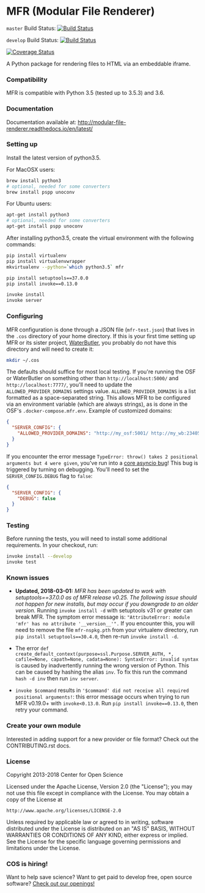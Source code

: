 # MFR (Modular File Renderer)

`master` Build Status: [![Build Status](https://travis-ci.org/RCOSDP/RDM-modular-file-renderer.svg?branch=master)](https://travis-ci.org/RCOSDP/RDM-modular-file-renderer)

`develop` Build Status: [![Build Status](https://travis-ci.org/RCOSDP/RDM-modular-file-renderer.svg?branch=develop)](https://travis-ci.org/RCOSDP/RDM-modular-file-renderer)

[![Coverage Status](https://coveralls.io/repos/github/RCOSDP/RDM-modular-file-renderer/badge.svg)](https://coveralls.io/github/RCOSDP/RDM-modular-file-renderer)

A Python package for rendering files to HTML via an embeddable iframe.

### Compatibility

MFR is compatible with Python 3.5 (tested up to 3.5.3) and 3.6.

### Documentation

Documentation available at: http://modular-file-renderer.readthedocs.io/en/latest/

### Setting up

Install the latest version of python3.5.

For MacOSX users:

```bash
brew install python3
# optional, needed for some converters
brew install pspp unoconv
```
For Ubuntu users:

```bash
apt-get install python3
# optional, needed for some converters
apt-get install pspp unoconv
```

After installing python3.5, create the virtual environment with the following commands:

```bash
pip install virtualenv
pip install virtualenvwrapper
mkvirtualenv --python=`which python3.5` mfr

pip install setuptools==37.0.0
pip install invoke==0.13.0

invoke install
invoke server
```

### Configuring

MFR configuration is done through a JSON file (`mfr-test.json`) that lives in the `.cos` directory of your home directory.  If this is your first time setting up MFR or its sister project, [WaterButler](https://github.com/CenterForOpenScience/waterbutler/), you probably do not have this directory and will need to create it:

```bash
mkdir ~/.cos
```

The defaults should suffice for most local testing.  If you're running the OSF or WaterButler on something other than `http://localhost:5000/` and `http://localhost:7777/`, you'll need to update the `ALLOWED_PROVIDER_DOMAINS` settings value. `ALLOWED_PROVIDER_DOMAINS` is a list formatted as a space-separated string.  This allows MFR to be configured via an environment variable (which are always strings), as is done in the OSF's `.docker-compose.mfr.env`.  Example of customized domains:

```json
{
  "SERVER_CONFIG": {
    "ALLOWED_PROVIDER_DOMAINS": "http://my_osf:5001/ http://my_wb:23405/"
  }
}
```

If you encounter the error message `TypeError: throw() takes 2 positional arguments but 4 were given`, you've run into a [core asyncio bug](https://bugs.python.org/issue25394)!  This bug is triggered by turning on debugging. You'll need to set the `SERVER_CONFIG.DEBUG` flag to `false`:

```json
{
  "SERVER_CONFIG": {
    "DEBUG": false
  }
}
```

### Testing

Before running the tests, you will need to install some additional requirements. In your checkout, run:

```bash
invoke install --develop
invoke test
```

### Known issues

- **Updated, 2018-03-01:** *MFR has been updated to work with setuptools==37.0.0 as of MFR release v0.25. The following issue should not happen for new installs, but may occur if you downgrade to an older version.* Running `invoke install -d` with setuptools v31 or greater can break MFR.  The symptom error message is: `"AttributeError: module 'mfr' has no attribute '__version__'".`  If you encounter this, you will need to remove the file `mfr-nspkg.pth` from your virtualenv directory, run `pip install setuptools==30.4.0`, then re-run `invoke install -d`.

- The error `def create_default_context(purpose=ssl.Purpose.SERVER_AUTH, *, cafile=None, capath=None, cadata=None): SyntaxError: invalid syntax` is caused by inadvertently running the wrong version of Python. This can be caused by hashing the alias `inv`. To fix this run the command `hash -d inv` then run `inv server`.

- `invoke $command` results in `'$command' did not receive all required positional arguments!`: this error message occurs when trying to run MFR v0.19.0+ with `invoke<0.13.0`.  Run `pip install invoke==0.13.0`, then retry your command.

### Create your own module

Interested in adding support for a new provider or file format? Check out the CONTRIBUTING.rst docs.

### License

Copyright 2013-2018 Center for Open Science

Licensed under the Apache License, Version 2.0 (the "License");
you may not use this file except in compliance with the License.
You may obtain a copy of the License at

    http://www.apache.org/licenses/LICENSE-2.0

Unless required by applicable law or agreed to in writing, software
distributed under the License is distributed on an "AS IS" BASIS,
WITHOUT WARRANTIES OR CONDITIONS OF ANY KIND, either express or implied.
See the License for the specific language governing permissions and
limitations under the License.

### COS is hiring!

Want to help save science? Want to get paid to develop free, open source software? [Check out our openings!](https://cos.io/our-communities/jobs/)
